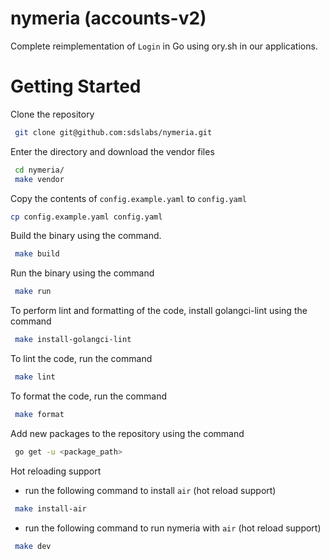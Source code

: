 # nymeria (accounts-v2)

Complete reimplementation of `Login` in Go using ory.sh in our applications.

# Getting Started

Clone the repository

```sh
 git clone git@github.com:sdslabs/nymeria.git
```

Enter the directory and download the vendor files

```sh
 cd nymeria/
 make vendor
```

Copy the contents of `config.example.yaml` to `config.yaml`

```sh
cp config.example.yaml config.yaml
```

Build the binary using the command.

```sh
 make build
```

Run the binary using the command

```sh
 make run
```

To perform lint and formatting of the code, install golangci-lint using the command

```sh
 make install-golangci-lint
```

To lint the code, run the command

```sh
 make lint
```

To format the code, run the command

```sh
 make format
```

Add new packages to the repository using the command

```sh
 go get -u <package_path>
```

Hot reloading support
- run the following command to install `air` (hot reload support)

```sh
 make install-air
```

- run the following command to run nymeria with `air` (hot reload support)

```sh
 make dev
```